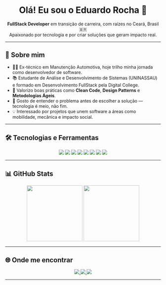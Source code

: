 <h1 align="center">Olá! Eu sou o Eduardo Rocha 👋</h1>

<p align="center">
  <b>FullStack Developer</b> em transição de carreira, com raízes no Ceará, Brasil 🇧🇷 <br/>
  Apaixonado por tecnologia e por criar soluções que geram impacto real.
</p>

---

## 🚀 Sobre mim

- 👨‍🔧 Ex-técnico em Manutenção Automotiva, hoje trilho minha jornada como desenvolvedor de software.
- 📚 Estudante de Análise e Desenvolvimento de Sistemas (UNINASSAU) e formado em Desenvolvimento FullStack pela Digital College.
- 🧠 Valorizo boas práticas como **Clean Code**, **Design Patterns** e **Metodologias Ágeis**.
- 🎯 Gosto de entender o problema antes de escolher a solução — tecnologia é meio, não fim.
- 💡 Interessado por projetos que unem software a áreas como mobilidade, mecânica e impacto social.

---

## 🛠️ Tecnologias e Ferramentas

<div align="center">
  <img src="https://img.shields.io/badge/HTML5-E44D26?style=for-the-badge&logo=html5&logoColor=white"/>
  <img src="https://img.shields.io/badge/CSS3-1572B6?style=for-the-badge&logo=css3&logoColor=white"/>
  <img src="https://img.shields.io/badge/JavaScript-F7DF1E?style=for-the-badge&logo=javascript&logoColor=black"/>
  <img src="https://img.shields.io/badge/TypeScript-3178C6?style=for-the-badge&logo=typescript&logoColor=white"/>
  <img src="https://img.shields.io/badge/Angular-DD0031?style=for-the-badge&logo=angular&logoColor=white"/>
  <img src="https://img.shields.io/badge/React-20232A?style=for-the-badge&logo=react&logoColor=61DAFB"/>
  <img src="https://img.shields.io/badge/Node.js-339933?style=for-the-badge&logo=node.js&logoColor=white"/>
<!--   <img src="https://img.shields.io/badge/TailwindCSS-38B2AC?style=for-the-badge&logo=tailwind-css&logoColor=white"/>-->
  <img src="https://img.shields.io/badge/Ionic-3880FF?style=for-the-badge&logo=ionic&logoColor=white"/> 
</div>

---

## 📊 GitHub Stats

<div align="center">
  <img height="180em" src="https://github-readme-stats.vercel.app/api?username=eduardorochadev&show_icons=true&theme=github_dark&count_private=true&hide_border=true"/>
  <img height="180em" src="https://github-readme-stats.vercel.app/api/top-langs/?username=eduardorochadev&layout=compact&theme=github_dark&langs_count=8&hide_border=true"/>
</div>

---

## 🌐 Onde me encontrar

<div align="center">
  <a href="https://www.linkedin.com/in/eduardomacedor/" target="_blank">
    <img src="https://img.shields.io/badge/-LinkedIn-0077B5?style=for-the-badge&logo=linkedin&logoColor=white"/>
  </a>
  <a href="mailto:eduardomacedorocha@gmail.com">
    <img src="https://img.shields.io/badge/-Gmail-D14836?style=for-the-badge&logo=gmail&logoColor=white"/>
  </a>
  <a href="https://www.instagram.com/osenhorprogramador/" target="_blank">
    <img src="https://img.shields.io/badge/-Instagram-E4405F?style=for-the-badge&logo=instagram&logoColor=white"/>
  </a>
</div>

---

<!-- Snake animation opcional 

<div align="center">
  <img src="https://github.com/eduardorochadev/eduardorochadev/blob/output/github-contribution-grid-snake.svg"/>
</div> -->
